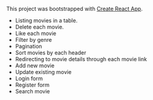 This project was bootstrapped with [Create React App](https://github.com/facebook/create-react-app).

 - Listing movies in a table.
 - Delete each movie.
 - Like each movie
 - Filter by genre
 - Pagination
 - Sort movies by each header
 - Redirecting to movie details through each movie link
 - Add new movie
 - Update existing movie
 - Login form
 - Register form
 - Search movie
